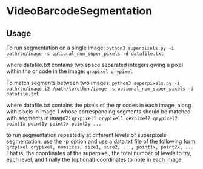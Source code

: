 # VideoBarcodeSegmentation

## Usage

To run segmentation on a single image:
`python3 superpixels.py -i path/to/image -s optional_num_super_pixels -d datafile.txt`

where datafile.txt contains two space separated integers giving a pixel within the qr code in the image:
`qrxpixel qrypixel `

To match segments between two images:
`python3 superpixels.py -i path/to/image i2 /path/to/other/iamge -s optional_num_super_pixels -d datafile.txt`

where datafile.txt contains the pixels of the qr codes in each image, along with pixels in image 1 whose corresponding segments should be matched with segments in image2:
`qrxpixel1 qrypixel1 qexpixel2 qrypixel2 point1x point1y point2x point2y ... `

to run segmentation repeatedly at different levels of superpixels segmentation, use the -p option and use a data.txt file of the following form:
`qrzpixel qrypixel, numsizes, size1, size2, ..., point1x, point2x, ...`
That is, the coordinates of the superpixel, the total number of levels to try, each level, and finally the (optional) coordinates to note in each image